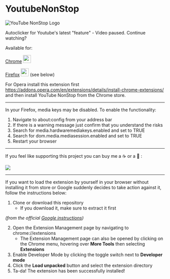 # YoutubeNonStop
![YouTube NonStop Logo](https://github.com/lawfx/YoutubeNonStop/blob/master/images/yns128.png)

Autoclicker for Youtube's latest "feature" - Video paused. Continue watching?

Available for:

[Chrome](https://chrome.google.com/webstore/detail/youtube-nonstop/nlkaejimjacpillmajjnopmpbkbnocid) <a href="https://chrome.google.com/webstore/detail/youtube-nonstop/nlkaejimjacpillmajjnopmpbkbnocid">
<img src="https://github.com/lawfx/YoutubeNonStop/blob/master/images/chrome_logo.png" width="25" height="25" /></a>

[Firefox](https://addons.mozilla.org/en-US/firefox/addon/youtube-nonstop/) <a href="https://addons.mozilla.org/en-US/firefox/addon/youtube-nonstop/">
<img src="https://github.com/lawfx/YoutubeNonStop/blob/master/images/firefox_logo.png" width="25" height="25" /></a> (see below)

For Opera install this extension first https://addons.opera.com/en/extensions/details/install-chrome-extensions/ and then install YouTube NonStop from the Chrome store.

---

In your Firefox, media keys may be disabled. To enable the functionality:
1. Navigate to about:config from your address bar
2. If there is a warning message just confirm that you understand the risks
3. Search for media.hardwaremediakeys.enabled and set to TRUE
3. Search for dom.media.mediasession.enabled and set to TRUE
4. Restart your browser

---

If you feel like supporting this project you can buy me a :coffee: or a :beer: :

[![](https://github.com/lawfx/YoutubeNonStop/blob/master/images/donate-paypal.png)](https://www.paypal.me/ioannounikos)

---

If you want to load the extension by yourself in your browser without installing it from store or Google suddenly decides to take action against it, follow the instructions below:

1. Clone or download this repository
    - If you download it, make sure to extract it first

*(from the official [Google instructions](https://developer.chrome.com/extensions/getstarted))*

2. Open the Extension Management page by navigating to chrome://extensions
    - The Extension Management page can also be opened by clicking on the Chrome menu, hovering over **More Tools** then selecting **Extensions**
3. Enable Developer Mode by clicking the toggle switch next to **Developer mode**
4. Click the **Load unpacked** button and select the extension directory
5. Ta-da! The extension has been successfully installed!
